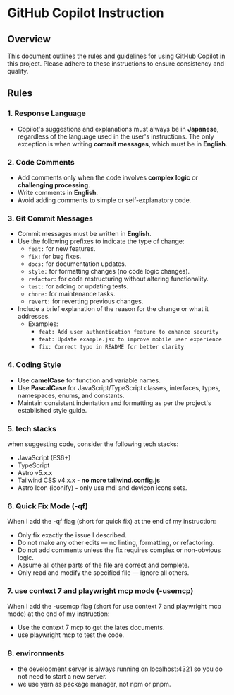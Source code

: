 # GitHub Copilot Instruction

## Overview

This document outlines the rules and guidelines for using GitHub Copilot in this project. Please adhere to these instructions to ensure consistency and quality.

## Rules

### 1. Response Language

- Copilot's suggestions and explanations must always be in **Japanese**, regardless of the language used in the user's instructions. The only exception is when writing **commit messages**, which must be in **English**.

### 2. Code Comments

- Add comments only when the code involves **complex logic** or **challenging processing**.
- Write comments in **English**.
- Avoid adding comments to simple or self-explanatory code.

### 3. Git Commit Messages

- Commit messages must be written in **English**.
- Use the following prefixes to indicate the type of change:
  - `feat:` for new features.
  - `fix:` for bug fixes.
  - `docs:` for documentation updates.
  - `style:` for formatting changes (no code logic changes).
  - `refactor:` for code restructuring without altering functionality.
  - `test:` for adding or updating tests.
  - `chore:` for maintenance tasks.
  - `revert:` for reverting previous changes.
- Include a brief explanation of the reason for the change or what it addresses.
  - Examples:
    - `feat: Add user authentication feature to enhance security`
    - `feat: Update example.jsx to improve mobile user experience`
    - `fix: Correct typo in README for better clarity`

### 4. Coding Style

- Use **camelCase** for function and variable names.
- Use **PascalCase** for JavaScript/TypeScript classes, interfaces, types, namespaces, enums, and constants.
- Maintain consistent indentation and formatting as per the project's established style guide.

### 5. tech stacks

when suggesting code, consider the following tech stacks:

- JavaScript (ES6+)
- TypeScript
- Astro v5.x.x
- Tailwind CSS v4.x.x - **no more tailwind.config.js**
- Astro Icon (iconify) - only use mdi and devicon icons sets.

### 6. Quick Fix Mode (-qf)

When I add the -qf flag (short for quick fix) at the end of my instruction:
- Only fix exactly the issue I described.
- Do not make any other edits — no linting, formatting, or refactoring.
- Do not add comments unless the fix requires complex or non-obvious logic.
- Assume all other parts of the file are correct and complete.
- Only read and modify the specified file — ignore all others.

### 7. use context 7 and playwright mcp mode (-usemcp)

When I add the -usemcp flag (short for use context 7 and playwright mcp mode) at the end of my instruction:
- Use the context 7 mcp to get the lates documents.
- use playwright mcp to test the code.

### 8. environments
- the development server is always running on localhost:4321 so you do not need to start a new server.
- we use yarn as package manager, not npm or pnpm.